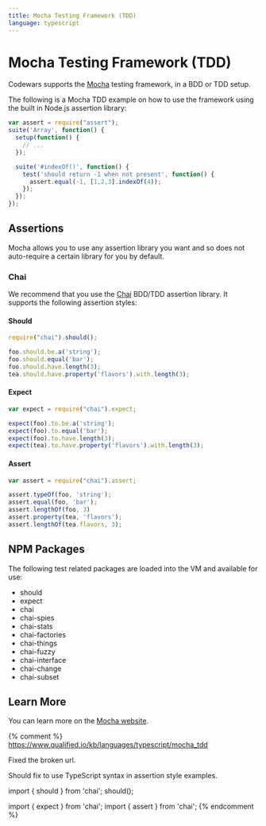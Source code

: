 ```yaml
---
title: Mocha Testing Framework (TDD)
language: typescript
---
```


# Mocha Testing Framework (TDD)

Codewars supports the [Mocha](http://mochajs.org/) testing framework, in a BDD or TDD setup.

The following is a Mocha TDD example on how to use the framework using the built in Node.js assertion library:

```typescript
var assert = require("assert");
suite('Array', function() {
  setup(function() {
    // ...
  });

  suite('#indexOf()', function() {
    test('should return -1 when not present', function() {
      assert.equal(-1, [1,2,3].indexOf(4));
    });
  });
});
```


## Assertions

Mocha allows you to use any assertion library you want and so does not auto-require a certain library for you by default.

### Chai

We recommend that you use the [Chai](http://chaijs.com) BDD/TDD assertion library.
It supports the following assertion styles:

#### Should

```typescript
require("chai").should();

foo.should.be.a('string');
foo.should.equal('bar');
foo.should.have.length(3);
tea.should.have.property('flavors').with.length(3);
```

#### Expect

```typescript
var expect = require("chai").expect;

expect(foo).to.be.a('string');
expect(foo).to.equal('bar');
expect(foo).to.have.length(3);
expect(tea).to.have.property('flavors').with.length(3);
```

#### Assert

```typescript
var assert = require("chai").assert;

assert.typeOf(foo, 'string');
assert.equal(foo, 'bar');
assert.lengthOf(foo, 3)
assert.property(tea, 'flavors');
assert.lengthOf(tea.flavors, 3);
```


## NPM Packages

The following test related packages are loaded into the VM and available for use:

* should
* expect
* chai
* chai-spies
* chai-stats
* chai-factories
* chai-things
* chai-fuzzy
* chai-interface
* chai-change
* chai-subset

## Learn More

You can learn more on the [Mocha website](http://mochajs.org/).


{% comment %}
https://www.qualified.io/kb/languages/typescript/mocha_tdd

Fixed the broken url.

Should fix to use TypeScript syntax in assertion style examples.

import { should } from 'chai';
should();

import { expect } from 'chai';
import { assert } from 'chai';
{% endcomment %}
